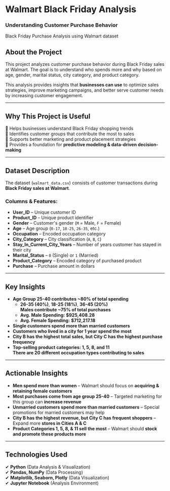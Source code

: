 # Walmart Black Friday Analysis
### Understanding Customer Purchase Behavior

Black Friday Purchase Analysis using Walmart dataset

## About the Project
This project analyzes customer purchase behavior during Black Friday sales at Walmart. The goal is to understand who spends more and why based on age, gender, marital status, city category, and product category. 

This analysis provides insights that **businesses can use** to optimize sales strategies, improve marketing campaigns, and better serve customer needs by increasing customer engagement.

---

## Why This Project is Useful
🔹 Helps businesses understand Black Friday shopping trends  
🔹 Identifies customer groups that contribute the most to sales  
🔹 Supports better marketing and product placement strategies  
🔹 Provides a foundation for **predictive modeling & data-driven decision-making**  

---


## Dataset Description
The dataset (`walmart_data.csv`) consists of customer transactions during **Black Friday sales at Walmart**. 

### Columns & Features:
- **User_ID** – Unique customer ID  
- **Product_ID** – Unique product identifier  
- **Gender** – Customer's gender (`M` = Male, `F` = Female)  
- **Age** – Age group (`0-17`, `18-25`, `26-35`, etc.)  
- **Occupation** – Encoded occupation category  
- **City_Category** – City classification (`A`, `B`, `C`)  
- **Stay_In_Current_City_Years** – Number of years customer has stayed in their city  
- **Marital_Status** – `0` (Single) or `1` (Married)  
- **Product_Category** – Encoded category of purchased product  
- **Purchase** – Purchase amount in dollars  

---

## Key Insights
- **Age Group 25-40 contributes ~80% of total spending**
   - **26-35 (40%)**, **18-25 (18%)**, **36-45 (20%)**  
**Males contribute ~75% of total purchases**  
   -  **Avg. Male Spending:** **$925,408.28**  
   -  **Avg. Female Spending:** **$712,217.18**  
- **Single customers spend more than married customers**  
- **Customers who lived in a city for 1 year spend the most**  
- **City B has the highest total sales, but City C has the highest purchase frequency**  
- **Top-selling product categories: 1, 5, 8, and 11**  
**There are 20 different occupation types contributing to sales**  

---

## Actionable Insights
- **Men spend more than women** – Walmart should focus on **acquiring & retaining female customers**  
- **Most purchases come from age group 25-40** – Targeted marketing for this group can **increase revenue**  
- **Unmarried customers spend more than married customers** – Special promotions for married customers may help  
- **City B has the highest revenue, but City C has frequent shoppers** – Expand more **stores in Cities A & C**  
- **Product Categories 1, 5, 8, & 11 sell the most** – Walmart should **stock and promote these products more**  

---

## Technologies Used
✔ **Python** (Data Analysis & Visualization)  
✔ **Pandas, NumPy** (Data Processing)  
✔ **Matplotlib, Seaborn, Plotly** (Data Visualization)  
✔ **Jupyter Notebook** (Analysis Environment) 
